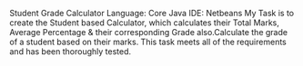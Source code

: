 Student Grade Calculator
Language: Core Java
IDE: Netbeans
My Task is to create the Student based Calculator,
which calculates their Total Marks, Average Percentage 
& their corresponding Grade also.Calculate the grade of
a student based on their marks. This task meets all of the
requirements and has been thoroughly tested.
